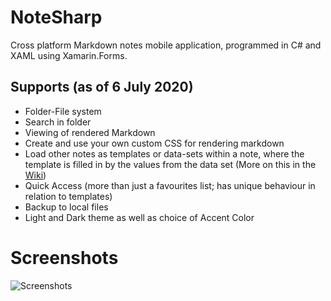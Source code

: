 # NoteSharp

Cross platform Markdown notes mobile application, programmed in C# and XAML using Xamarin.Forms.

## Supports (as of 6 July 2020)

- Folder-File system
- Search in folder
- Viewing of rendered Markdown
- Create and use your own custom CSS for rendering markdown
- Load other notes as templates or data-sets within a note, where the template is filled in by the values from the data set (More on this in the [Wiki](https://github.com/Deijin27/NoteSharp/wiki))
- Quick Access (more than just a favourites list; has unique behaviour in relation to templates)
- Backup to local files
- Light and Dark theme as well as choice of Accent Color

# Screenshots

![Screenshots](https://i.imgur.com/jU9UkxO.png)
